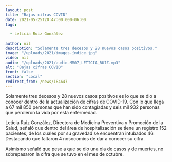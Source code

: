 ```yaml
---
layout: post
title: "Bajas cifras COVID"
date: 2021-05-25T20:47:00.000-06:00
tags:
  
  - Leticia Ruiz González
  
author: nil
description: "Solamente tres decesos y 28 nuevos casos positivos."
image: "/uploads/2021/images-índice.jpg"
video: nil
audio: "/uploads/2021/audio-MM07_LETICIA_RUIZ.mp3"
alt: "Bajas cifras COVID"
front: false
section: "Local"
redirect_from: /news/184647
---
```


Solamente tres decesos y 28 nuevos casos positivos es lo que se dio a conocer dentro de la actualización de cifras de COVID-19. Con lo que llega a 67 mil 850 personas que han sido contagiadas y seis mil 932 personas que perdieron la vida por esta enfermedad.

Leticia Ruiz González, Directora de Medicina Preventiva y Promoción de la Salud, señaló que dentro del área de hospitalización se tiene un registro 152 pacientes, de los cuales por su gravedad se encuentran intubados 46. Destacando que faltaron 4 nosocomios de dar a conocer su cifra.

Asimismo señaló que pese a que se dio una ola de casos y de muertes, no sobrepasaron la cifra que se tuvo en el mes de octubre.
